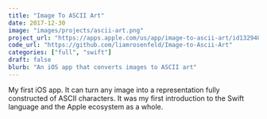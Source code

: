 ```yaml
---
title: "Image To ASCII Art"
date: 2017-12-30
image: "images/projects/ascii-art.png"
project_url: "https://apps.apple.com/us/app/image-to-ascii-art/id1329402459"
code_url: "https://github.com/liamrosenfeld/Image-to-Ascii-Art"
categories: ["full", "swift"]
draft: false
blurb: "An iOS app that converts images to ASCII art"
---
```


My first iOS app. It can turn any image into a representation fully constructed of ASCII characters. It was my first introduction to the Swift language and the Apple ecosystem as a whole.
